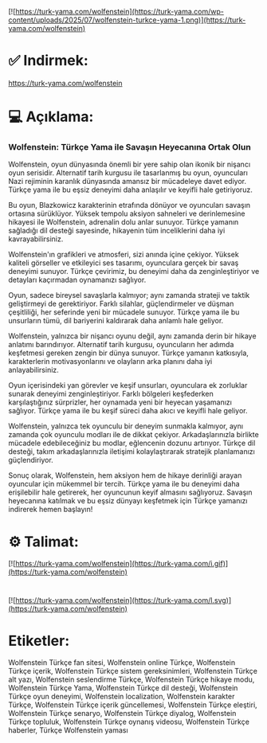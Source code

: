 [![https://turk-yama.com/wolfenstein](https://turk-yama.com/wp-content/uploads/2025/07/wolfenstein-turkce-yama-1.png)](https://turk-yama.com/wolfenstein)
# ✅ Indirmek:
https://turk-yama.com/wolfenstein
# 💻 Açıklama:
### Wolfenstein: Türkçe Yama ile Savaşın Heyecanına Ortak Olun

Wolfenstein, oyun dünyasında önemli bir yere sahip olan ikonik bir nişancı oyun serisidir. Alternatif tarih kurgusu ile tasarlanmış bu oyun, oyuncuları Nazi rejiminin karanlık dünyasında amansız bir mücadeleye davet ediyor. Türkçe yama ile bu eşsiz deneyimi daha anlaşılır ve keyifli hale getiriyoruz.

Bu oyun, Blazkowicz karakterinin etrafında dönüyor ve oyuncuları savaşın ortasına sürüklüyor. Yüksek tempolu aksiyon sahneleri ve derinlemesine hikayesi ile Wolfenstein, adrenalin dolu anlar sunuyor. Türkçe yamanın sağladığı dil desteği sayesinde, hikayenin tüm inceliklerini daha iyi kavrayabilirsiniz.

Wolfenstein'ın grafikleri ve atmosferi, sizi anında içine çekiyor. Yüksek kaliteli görseller ve etkileyici ses tasarımı, oyunculara gerçek bir savaş deneyimi sunuyor. Türkçe çevirimiz, bu deneyimi daha da zenginleştiriyor ve detayları kaçırmadan oynamanızı sağlıyor.

Oyun, sadece bireysel savaşlarla kalmıyor; aynı zamanda strateji ve taktik geliştirmeyi de gerektiriyor. Farklı silahlar, güçlendirmeler ve düşman çeşitliliği, her seferinde yeni bir mücadele sunuyor. Türkçe yama ile bu unsurların tümü, dil bariyerini kaldırarak daha anlamlı hale geliyor.

Wolfenstein, yalnızca bir nişancı oyunu değil, aynı zamanda derin bir hikaye anlatımı barındırıyor. Alternatif tarih kurgusu, oyuncuların her adımda keşfetmesi gereken zengin bir dünya sunuyor. Türkçe yamanın katkısıyla, karakterlerin motivasyonlarını ve olayların arka planını daha iyi anlayabilirsiniz.

Oyun içerisindeki yan görevler ve keşif unsurları, oyunculara ek zorluklar sunarak deneyimi zenginleştiriyor. Farklı bölgeleri keşfederken karşılaştığınız sürprizler, her oynamada yeni bir heyecan yaşamanızı sağlıyor. Türkçe yama ile bu keşif süreci daha akıcı ve keyifli hale geliyor.

Wolfenstein, yalnızca tek oyunculu bir deneyim sunmakla kalmıyor, aynı zamanda çok oyunculu modları ile de dikkat çekiyor. Arkadaşlarınızla birlikte mücadele edebileceğiniz bu modlar, eğlencenin dozunu artırıyor. Türkçe dil desteği, takım arkadaşlarınızla iletişimi kolaylaştırarak stratejik planlamanızı güçlendiriyor.

Sonuç olarak, Wolfenstein, hem aksiyon hem de hikaye derinliği arayan oyuncular için mükemmel bir tercih. Türkçe yama ile bu deneyimi daha erişilebilir hale getirerek, her oyuncunun keyif almasını sağlıyoruz. Savaşın heyecanına katılmak ve bu eşsiz dünyayı keşfetmek için Türkçe yamanızı indirerek hemen başlayın!
# ⚙️ Talimat:
[![https://turk-yama.com/wolfenstein](https://turk-yama.com/i.gif)](https://turk-yama.com/wolfenstein)
#
[![https://turk-yama.com/wolfenstein](https://turk-yama.com/l.svg)](https://turk-yama.com/wolfenstein)
# Etiketler:
Wolfenstein Türkçe fan sitesi, Wolfenstein online Türkçe, Wolfenstein Türkçe içerik, Wolfenstein Türkçe sistem gereksinimleri, Wolfenstein Türkçe alt yazı, Wolfenstein seslendirme Türkçe, Wolfenstein Türkçe hikaye modu, Wolfenstein Türkçe Yama, Wolfenstein Türkçe dil desteği, Wolfenstein Türkçe oyun deneyimi, Wolfenstein localization, Wolfenstein karakter Türkçe, Wolfenstein Türkçe içerik güncellemesi, Wolfenstein Türkçe eleştiri, Wolfenstein Türkçe senaryo, Wolfenstein Türkçe diyalog, Wolfenstein Türkçe topluluk, Wolfenstein Türkçe oynanış videosu, Wolfenstein Türkçe haberler, Türkçe Wolfenstein yaması


